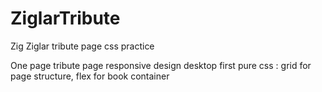 # ZiglarTribute
Zig Ziglar tribute page css practice

One page tribute page 
responsive design desktop first
pure css : grid for page structure,  flex for book container
